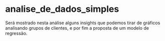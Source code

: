 # analise_de_dados_simples
Será mostrado nesta análise alguns insights que podemos tirar de gráficos analisando grupos de clientes, e por fim a proposta de um modelo de regressão.
